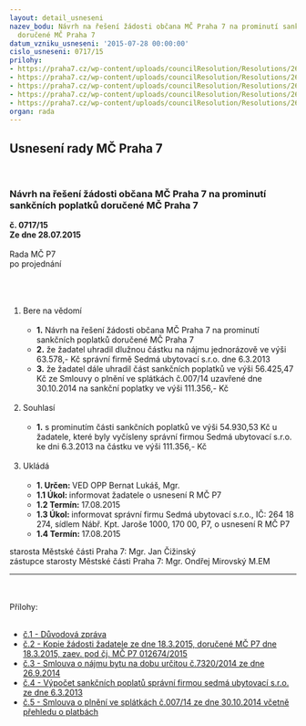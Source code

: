 ```yaml
---
layout: detail_usneseni
nazev_bodu: Návrh na řešení žádosti občana MČ Praha 7 na prominutí sankčních poplatků
  doručené MČ Praha 7
datum_vzniku_usneseni: '2015-07-28 00:00:00'
cislo_usneseni: 0717/15
prilohy:
- https://praha7.cz/wp-content/uploads/councilResolution/Resolutions/26132/717_15_pril1.doc
- https://praha7.cz/wp-content/uploads/councilResolution/Resolutions/26132/48-15-p2_%c5%be%c3%a1dost_kuh.pdf
- https://praha7.cz/wp-content/uploads/councilResolution/Resolutions/26132/48-15-p3_n%c3%a1jemn%c3%ad_smlouva_kuh.pdf
- https://praha7.cz/wp-content/uploads/councilResolution/Resolutions/26132/48-15-p4_sankce_kuh.pdf
- https://praha7.cz/wp-content/uploads/councilResolution/Resolutions/26132/48-15-p5_smlouva_00714_kuh.pdf
organ: rada
---
```

<div id="ucUsn_pList" class="usn">
	<span><h2>Usnesení rady MČ Praha 7 </h2>
<br></span><div class="standBody">
<span><h3>Návrh na řešení žádosti občana MČ Praha 7 na prominutí sankčních poplatků doručené MČ Praha 7</h3></span><div class="center">
		<strong>č. 0717/15</strong><br>
	</div>
<div class="center">
		<strong>Ze dne 28.07.2015</strong><br><br>
	</div>Rada MČ P7<br>po projednání<br><br><br><ol>
<br><li>Bere na vědomí<br><ul>
<br><li>
<strong>1.</strong> Návrh na řešení žádosti občana MČ Praha 7 na prominutí sankčních poplatků doručené MČ Praha 7<br>
</li>
<li>
<strong>2.</strong> že žadatel uhradil dlužnou částku na nájmu jednorázově ve výši 63.578,- Kč správní firmě Sedmá ubytovací s.r.o. dne 6.3.2013<br>
</li>
<li>
<strong>3.</strong> že žadatel dále uhradil část sankčních poplatků ve výši 56.425,47 Kč ze Smlouvy o plnění ve splátkách č.007/14 uzavřené dne 30.10.2014 na sankční poplatky ve výši 111.356,- Kč </li>
</ul>
<br>
</li>
<li>Souhlasí<br><ul>
<br><li>
<strong>1.</strong> s prominutím části sankčních poplatků ve výši 54.930,53 Kč u žadatele, které byly vyčísleny správní firmou Sedmá ubytovací s.r.o. ke dni 6.3.2013 na částku ve výši 111.356,- Kč </li>
</ul>
<br>
</li>
<li>Ukládá<br><ul>
<br><li>
<strong>1. Určen: </strong>VED OPP Bernat Lukáš, Mgr.<br>
</li>
<li>
<strong>1.1 Úkol: </strong>informovat žadatele o usnesení R MČ P7<br>
</li>
<li>
<strong>1.2 Termín: </strong>17.08.2015<br>
</li>
<li>
<strong>1.3 Úkol: </strong>informovat správní firmu Sedmá ubytovací s.r.o., IČ: 264 18 274, sídlem Nábř. Kpt. Jaroše 1000, 170 00, P7, o usnesení R MČ P7 <br>
</li>
<li>
<strong>1.4 Termín: </strong>17.08.2015</li>
</ul>
</li>
</ol>starosta Městské části Praha 7: Mgr. Jan Čižinský<br>zástupce starosty Městské části Praha 7: Mgr. Ondřej Mirovský M.EM <br><hr>
<br><br>Přílohy: <br><ul>
<br><li>
<a href="/zdroj.aspx?typ=4&amp;Id=65267&amp;sh=-907814347" target="_blank" title="Odkaz na soubor - 27,5 kB - nové okno">č.1 - Důvodová zpráva</a> <br>
</li>
<li>
<a href="/zdroj.aspx?typ=4&amp;id=65136&amp;sh=-1447149099" target="_blank" title="Odkaz na soubor - 26,1 kB - nové okno">č.2 - Kopie žádosti žadatele ze dne 18.3.2015, doručené MČ P7 dne 18.3.2015, zaev. pod čj. MČ P7 012674/2015 </a><br>
</li>
<li>
<a href="/zdroj.aspx?typ=4&amp;id=65137&amp;sh=-1447182859" target="_blank" title="Odkaz na soubor - 526,4 kB - nové okno">č.3 - Smlouva o nájmu bytu na dobu určitou č.7320/2014 ze dne 26.9.2014 </a><br>
</li>
<li>
<a href="/zdroj.aspx?typ=4&amp;id=65138&amp;sh=-1447298027" target="_blank" title="Odkaz na soubor - 33,1 kB - nové okno">č.4 - Výpočet sankčních poplatů správní firmou sedmá ubytovací s.r.o. ze dne 6.3.2013</a> <br>
</li>
<li><a href="/zdroj.aspx?typ=4&amp;id=65139&amp;sh=-1447471051" target="_blank" title="Odkaz na soubor - 191,4 kB - nové okno">č.5 - Smlouva o plnění ve splátkách č.007/14 ze dne 30.10.2014 včetně přehledu o platbách </a></li>
</ul>
</div>
</div>